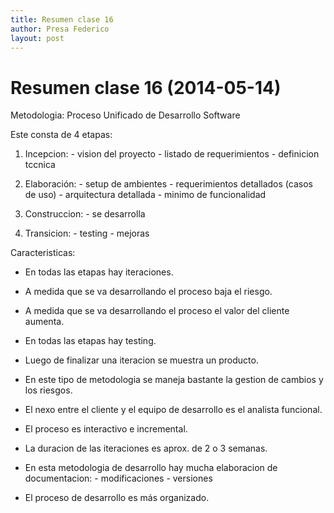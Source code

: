 ```yaml
---
title: Resumen clase 16
author: Presa Federico
layout: post
---
```


Resumen clase 16 (2014-05-14)
===============

Metodologia: Proceso Unificado de Desarrollo Software

Este consta de 4 etapas:

1) Incepcion: 	 - vision del proyecto
	      	 - listado de requerimientos
	      	 - definicion tccnica
	      
2) Elaboración:  - setup de ambientes
		 - requerimientos detallados (casos de uso)
		 - arquitectura detallada
		 - minimo de funcionalidad

3) Construccion: - se desarrolla

4) Transicion:	 - testing
		 - mejoras  


Caracteristicas:

- En todas las etapas hay iteraciones.

- A medida que se va desarrollando el proceso baja el riesgo.

- A medida que se va desarrollando el proceso el valor del cliente aumenta.

- En todas las etapas hay testing.

- Luego de finalizar una iteracion se muestra un producto.

- En este tipo de metodologia se maneja bastante la gestion de cambios y los riesgos.

- El nexo entre el cliente y el equipo de desarrollo es el analista funcional.

- El proceso es interactivo e incremental.

- La duracion de las iteraciones es aprox. de 2 o 3 semanas.

- En esta metodologia de desarrollo hay mucha elaboracion de documentacion: - modificaciones - versiones

- El proceso de desarrollo es más organizado.